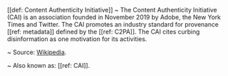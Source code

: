 [[def: Content Authenticity Initiative]]
~ The Content Authenticity Initiative (CAI) is an association founded in November 2019 by Adobe, the New York Times and Twitter. The CAI promotes an industry standard for provenance [[ref: metadata]] defined by the [[ref: C2PA]]. The CAI cites curbing disinformation as one motivation for its activities.

~ Source: [Wikipedia](https://en.wikipedia.org/wiki/Content_Authenticity_Initiative).

~ Also known as: [[ref: CAI]].

